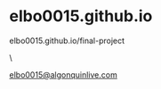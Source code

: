 # elbo0015.github.io

elbo0015.github.io/final-project 





















































































































































































































































































































































\

elbo0015@algonquinlive.com
